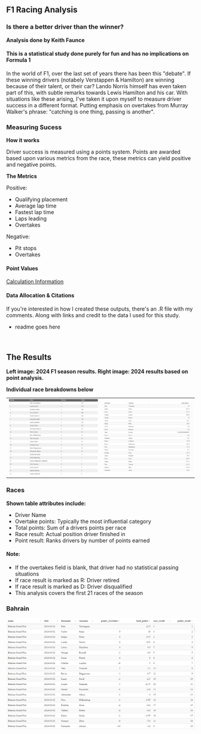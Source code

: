 ## F1 Racing Analysis
### Is there a better driver than the winner?
<b> Analysis done by Keith Faunce </b>


#### This is a statistical study done purely for fun and has no implications on Formula 1
<p> In the world of F1, over the last set of years there has been this "debate". If these winning drivers
(notabely Verstappen & Hamilton) are winning because of their talent, or their car? Lando Norris himself
has even taken part of this, with subtle remarks towards Lewis Hamilton and his car. With situations
like these arising, I've taken it upon myself to measure driver success in a different format. Putting emphasis
on overtakes from Murray Walker's phrase: "catching is one thing, passing is another".</br> </p>


### Measuring Sucess

<b> How it works </b>
<p> Driver success is measured using a points system. Points are awarded based upon various metrics from
the race, these metrics can yield positive and negative points. </p>

<b> The Metrics </b>
<p> Positive: </p>
<ul>
  <li>Qualifying placement</li>
  <li>Average lap time</li>
  <li>Fastest lap time</li>
  <li>Laps leading</li>
  <li>Overtakes</li>
</ul>
<p> Negative: </p>
<ul>
  <li>Pit stops</li>
  <li>Overtakes</li>
</ul>

#### Point Values

[Calculation Information](point_values/README.md)

#### Data Allocation & Citations
<p> If you're interested in how I created these outputs, there's an .R file with my comments.
Along with links and credit to the data I used for this study. </p>

* readme goes here

<p></br></p>

## The Results

<b> Left image: 2024 F1 season results. Right image: 2024 results based on point analysis. </b>

<b> Individual race breakdowns below </b>

<table>
  <tr>
    <td><img src="f1_season_results.PNG" alt="f1_drivers_champ" width="350"></td>
    <td><img src="total_points.PNG" alt="f1_points_champ" width="350"></td>
  </tr>
</table>

### Races

<b> Shown table attributes include: </b>
<ul>
  <li>Driver Name</li>
  <li>Overtake points: Typically the most influential category</li>
  <li>Total points: Sum of a drivers points per race</li>
  <li>Race result: Actual position driver finished in</li>
  <li>Point result: Ranks drivers by number of points earned</li>
</ul>

#### Note:
<ul>
  <li>If the overtakes field is blank, that driver had no statistical passing situations</li>
  <li>If race result is marked as R: Driver retired</li>
  <li>If race result is marked as D: Driver disqualified</li>
  <li>This analysis covers the first 21 races of the season</li>
</ul>

### Bahrain

![Bahrain](bahrain.PNG)